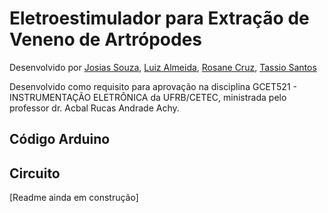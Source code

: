 # Eletroestimulador para Extração de Veneno de Artrópodes

Desenvolvido por [Josias Souza](https://josiassas.github.io), [Luiz Almeida](https://josiassas.github.io), [Rosane Cruz](https://josiassas.github.io), [Tassio Santos](https://josiassas.github.io)

Desenvolvido como requisito para aprovação na disciplina GCET521 - INSTRUMENTAÇÃO ELETRÔNICA da UFRB/CETEC, ministrada pelo professor dr. Acbal Rucas Andrade Achy.

## Código Arduino



## Circuito

[Readme ainda em construção]